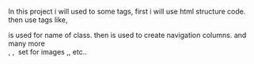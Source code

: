 In this project i will used to some tags,
first i will use  <!Doctype html> html structure code.
then use tags like, <nav> is used for name of class.
then <a> is used to create navigation columns.
and many more <br>, <h>, <img> set for images 
<href>,<link>,<logo> etc..
